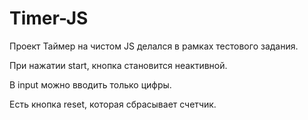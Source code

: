 # Timer-JS

Проект Таймер на чистом JS делался в рамках тестового задания.

При нажатии start, кнопка становится неактивной.

В input можно вводить только цифры.

Есть кнопка reset, которая сбрасывает счетчик.

# 